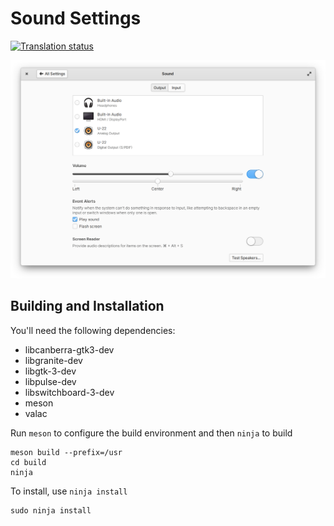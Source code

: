 # Sound Settings
[![Translation status](https://l10n.elementary.io/widgets/switchboard/-/switchboard-plug-sound/svg-badge.svg)](https://l10n.elementary.io/engage/switchboard/?utm_source=widget)

![screenshot](data/screenshot-output.png?raw=true)

## Building and Installation

You'll need the following dependencies:

* libcanberra-gtk3-dev
* libgranite-dev
* libgtk-3-dev
* libpulse-dev
* libswitchboard-3-dev
* meson
* valac

Run `meson` to configure the build environment and then `ninja` to build

    meson build --prefix=/usr
    cd build
    ninja

To install, use `ninja install`

    sudo ninja install
